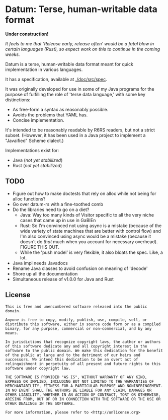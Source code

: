 # Datum: Terse, human-writable data format

**Under construction!**

_It feels to me that 'Release early, release often' would be a fatal blow in certain languages (Rust), so expect work on this to continue in the coming weeks._

Datum is a terse, human-writable data format meant for quick implementation in various languages.

It has a specification, available at [./doc/src/spec](./doc/src/spec).

It was originally developed for use in some of my Java programs for the purpose of fulfilling the role of 'terse data language,' with some key distinctions:

* As free-form a syntax as reasonably possible.
* Avoids the problems that YAML has.
* Concise implementation.

It's intended to be reasonably readable by R6RS readers, but not a strict subset. (However, it has been used in a Java project to implement a "Javaified" Scheme dialect.)

Implementations exist for:

* Java (*not yet stabilized*)
* Rust (*not yet stabilized*)

## TODO

* Figure out how to make doctests that rely on alloc while not being for alloc functions?
* Go over datum-rs with a fine-toothed comb
* Do the libraries need to go on a diet?
    * Java: Way too many kinds of Visitor specific to all the very niche cases that came up in use in GaBIEn
    * Rust: So I'm convinced not using async is a mistake (because of the wide variety of state machines that are better with control flow) and I'm also convinced using async would be a mistake (because it doesn't do *that* much when you account for necessary overhead). FIGURE THIS OUT.
    * While the 'push model' is very flexible, it also bloats the spec. Like, a lot.
* Java impl needs Javadocs
* Rename Java classes to avoid confusion on meaning of 'decode'
* Shore up all the documentation
* Simultaneous release of v1.0.0 for Java and Rust

## License

```
This is free and unencumbered software released into the public domain.

Anyone is free to copy, modify, publish, use, compile, sell, or
distribute this software, either in source code form or as a compiled
binary, for any purpose, commercial or non-commercial, and by any
means.

In jurisdictions that recognize copyright laws, the author or authors
of this software dedicate any and all copyright interest in the
software to the public domain. We make this dedication for the benefit
of the public at large and to the detriment of our heirs and
successors. We intend this dedication to be an overt act of
relinquishment in perpetuity of all present and future rights to this
software under copyright law.

THE SOFTWARE IS PROVIDED "AS IS", WITHOUT WARRANTY OF ANY KIND,
EXPRESS OR IMPLIED, INCLUDING BUT NOT LIMITED TO THE WARRANTIES OF
MERCHANTABILITY, FITNESS FOR A PARTICULAR PURPOSE AND NONINFRINGEMENT.
IN NO EVENT SHALL THE AUTHORS BE LIABLE FOR ANY CLAIM, DAMAGES OR
OTHER LIABILITY, WHETHER IN AN ACTION OF CONTRACT, TORT OR OTHERWISE,
ARISING FROM, OUT OF OR IN CONNECTION WITH THE SOFTWARE OR THE USE OR
OTHER DEALINGS IN THE SOFTWARE.

For more information, please refer to <http://unlicense.org>
```
